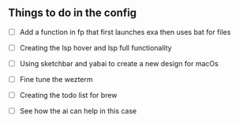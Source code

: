 ## Things to do in the config

- [ ] Add a function in fp that first launches exa then uses bat for files 
- [ ] Creating the lsp hover and lsp full functionality
- [ ] Using sketchbar and yabai to create a new design for macOs
- [ ] Fine tune the wezterm 


- [ ] Creating the todo list for brew 
- [ ] See how the ai can help in this case 

